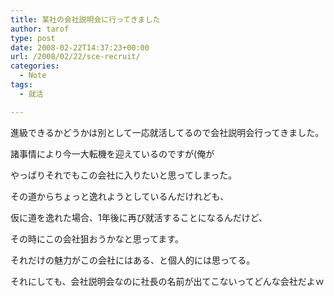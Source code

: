 ```yaml
---
title: 某社の会社説明会に行ってきました
author: tarof
type: post
date: 2008-02-22T14:37:23+00:00
url: /2008/02/22/sce-recruit/
categories:
  - Note
tags:
  - 就活

---
```

進級できるかどうかは別として一応就活してるので会社説明会行ってきました。

諸事情により今一大転機を迎えているのですが(俺が
  
やっぱりそれでもこの会社に入りたいと思ってしまった。
  
その道からちょっと逸れようとしているんだけれども、
  
仮に道を逸れた場合、1年後に再び就活することになるんだけど、
  
その時にこの会社狙おうかなと思ってます。
  
それだけの魅力がこの会社にはある、と個人的には思ってる。

それにしても、会社説明会なのに社長の名前が出てこないってどんな会社だよｗ